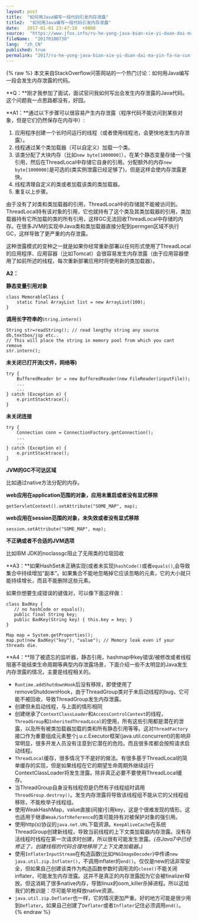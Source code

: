 ```yaml
---
layout: post
title:  "如何用Java编写一段代码引发内存泄露"
title2:  "如何用Java编写一段代码引发内存泄露"
date:   2017-01-01 23:47:18  +0800
source:  "https://www.jfox.info/ru-he-yong-java-bian-xie-yi-duan-dai-ma-yin-fa-na-cun-xie-lu.html"
fileName:  "20170100738"
lang:  "zh_CN"
published: true
permalink: "2017/ru-he-yong-java-bian-xie-yi-duan-dai-ma-yin-fa-na-cun-xie-lu.html"
---
```

{% raw %}
本文来自StackOverflow问答网站的一个热门讨论：如何用Java编写一段会发生内存泄露的代码。

**Q：**刚才我参加了面试，面试官问我如何写出会发生内存泄露的Java代码。这个问题我一点思路都没有，好囧。

**A1：**通过以下步骤可以很容易产生内存泄露（程序代码不能访问到某些对象，但是它们仍然保存在内存中）:

1. 应用程序创建一个长时间运行的线程（或者使用线程池，会更快地发生内存泄露）。
2. 线程通过某个类加载器（可以自定义）加载一个类。
3. 该类分配了大块内存（比如`new byte[1000000]`），在某个静态变量存储一个强引用，然后在ThreadLocal中存储它自身的引用。分配额外的内存`new byte[1000000]`是可选的(类实例泄露已经足够了)，但是这样会使内存泄露更快。
4. 线程清理自定义的类或者加载该类的类加载器。
5. 重复以上步骤。

由于没有了对类和类加载器的引用，ThreadLocal中的存储就不能被访问到。ThreadLocal持有该对象的引用，它也就持有了这个类及其类加载器的引用，类加载器持有它所加载的类的所有引用，这样GC无法回收ThreadLocal中存储的内存。在很多JVM的实现中Java类和类加载器直接分配到permgen区域不执行GC，这样导致了更严重的内存泄露。

这种泄露模式的变种之一就是如果你经常重新部署以任何形式使用了ThreadLocal的应用程序、应用容器（比如Tomcat）会很容易发生内存泄露（由于应用容器使用了如前所述的线程，每次重新部署应用时将使用新的类加载器）。

**A2：**

**静态变量引用对象**

    class MemorableClass {
        static final ArrayList list = new ArrayList(100);
    }

**调用长字符串的**`String.intern()`

    String str=readString(); // read lengthy string any source db,textbox/jsp etc..
    // This will place the string in memory pool from which you cant remove
    str.intern();

**未关闭已打开流(文件，网络等)**

    try {
        BufferedReader br = new BufferedReader(new FileReader(inputFile));
        ...
        ...
    } catch (Exception e) {
        e.printStacktrace();
    }

**未关闭连接**

    try {
        Connection conn = ConnectionFactory.getConnection();
        ...
        ...
    } catch (Exception e) {
        e.printStacktrace();
    }

**JVM的GC不可达区域**

比如通过native方法分配的内存。

**web应用在application范围的对象，应用未重启或者没有显式移除**

`getServletContext().setAttribute("SOME_MAP", map);`

**web应用在session范围的对象，未失效或者没有显式移除**

`session.setAttribute("SOME_MAP", map);`

**不正确或者不合适的JVM选项**

比如IBM JDK的noclassgc阻止了无用类的垃圾回收

**A3：**如果HashSet未正确实现(或者未实现)`hashCode()`或者`equals()`,会导致集合中持续增加“副本”。如果集合不能地忽略掉它应该忽略的元素，它的大小就只能持续增长，而且不能删除这些元素。

如果你想要生成错误的键值对，可以像下面这样做：

    class BadKey {
       // no hashCode or equals();
       public final String key;
       public BadKey(String key) { this.key = key; }
    }
    
    Map map = System.getProperties();
    map.put(new BadKey("key"), "value"); // Memory leak even if your threads die.

**A4：**除了被遗忘的监听器，静态引用，hashmap中key错误/被修改或者线程阻塞不能结束生命周期等典型内存泄露场景，下面介绍一些不太明显的Java发生内存泄露的情况，主要是线程相关的。

- `Runtime.addShutdownHook`后没有移除，即使使用了removeShutdownHook，由于ThreadGroup类对于未启动线程的bug，它可能不被回收，导致ThreadGroup发生内存泄露。
- 创建但未启动线程，与上面的情形相同
- 创建继承了`ContextClassLoader`和`AccessControlContext`的线程，`ThreadGroup`和`InheritedThreadLocal`的使用，所有这些引用都是潜在的泄露，以及所有被类加载器加载的类和所有静态引用等等。这对`ThreadFactory`接口作为重要组成元素整个j.u.c.Executor框架(java.util.concurrent)的影响非常明显，很多开发人员没有注意到它潜在的危险。而且很多库都会按照请求启动线程。
- `ThreadLocal`缓存，很多情况下不是好的做法。有很多基于ThreadLocal的简单缓存的实现，但是如果线程在它的期望生命周期外继续运行ContextClassLoader将发生泄露。除非真正必要不要使用ThreadLocal缓存。
- 当ThreadGroup自身没有线程但是仍然有子线程组时调用`ThreadGroup.destroy()`。发生内存泄露将导致该线程组不能从它的父线程组移除，不能枚举子线程组。
- 使用WeakHashMap，value直接(间接)引用key，这是个很难发现的情形。这也适用于继承`Weak/SoftReference`的类可能持有对被保护对象的强引用。
- 使用http(s)协议的`java.net.URL`下载资源。`KeepAliveCache`在系统ThreadGroup创建新线程，导致当前线程的上下文类加载器内存泄露。没有存活线程时线程在第一次请求时创建，所以很有可能发生泄露。*(在Java7中已经修正了，创建线程的代码合理地移除了上下文类加载器。)*
- 使用`InflaterInputStream`在构造函数(比如`PNGImageDecoder`)中传递`new java.util.zip.Inflater()`，不调用inflater的`end()`。仅仅是new的话非常安全，但如果自己创建该类作为构造函数参数时调用流的`close()`不能关闭inflater，可能发生内存泄露。这并不是真正的内存泄露因为它会被finalizer释放。但这消耗了很多native内存，导致linux的oom_killer杀掉进程。所以这给我们的教训是：尽可能早地释放native资源。
- `java.util.zip.Deflater`也一样，它的情况更加严重。好的地方可能是很少用到`Deflater`。如果自己创建了`Deflater`或者`Inflater`记住必须调用`end()`。
{% endraw %}